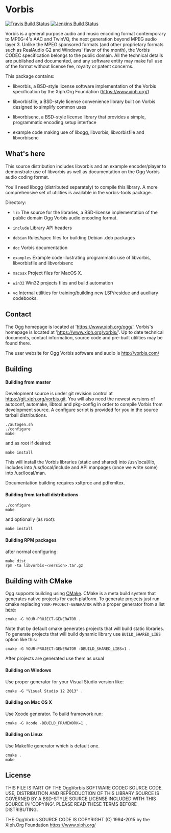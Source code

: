 # Vorbis

[![Travis Build Status](https://travis-ci.org/xiph/vorbis.png?branch=master)](https://travis-ci.org/xiph/vorbis)
[![Jenkins Build Status](https://mf4.xiph.org/jenkins/job/libvorbis/badge/icon)](https://mf4.xiph.org/jenkins/job/libvorbis/)

Vorbis is a general purpose audio and music encoding format
contemporary to MPEG-4's AAC and TwinVQ, the next generation beyond
MPEG audio layer 3. Unlike the MPEG sponsored formats (and other
proprietary formats such as RealAudio G2 and Windows' flavor of the
month), the Vorbis CODEC specification belongs to the public domain.
All the technical details are published and documented, and any
software entity may make full use of the format without license
fee, royalty or patent concerns.

This package contains:

- libvorbis, a BSD-style license software implementation of
  the Vorbis specification by the Xiph.Org Foundation
  (https://www.xiph.org/)

- libvorbisfile, a BSD-style license convenience library
  built on Vorbis designed to simplify common uses

- libvorbisenc, a BSD-style license library that provides a simple,
  programmatic encoding setup interface

- example code making use of libogg, libvorbis, libvorbisfile and
  libvorbisenc

## What's here ##

This source distribution includes libvorbis and an example
encoder/player to demonstrate use of libvorbis as well as
documentation on the Ogg Vorbis audio coding format.

You'll need libogg (distributed separately) to compile this library.
A more comprehensive set of utilities is available in the vorbis-tools
package.

Directory:

- `lib` The source for the libraries, a BSD-license implementation of the public domain Ogg Vorbis audio encoding format.

- `include` Library API headers

- `debian` Rules/spec files for building Debian .deb packages

- `doc` Vorbis documentation

- `examples` Example code illustrating programmatic use of libvorbis, libvorbisfile and libvorbisenc

- `macosx` Project files for MacOS X.

- `win32` Win32 projects files and build automation

- `vq` Internal utilities for training/building new LSP/residue and auxiliary codebooks.

## Contact ##

The Ogg homepage is located at 'https://www.xiph.org/ogg/'.
Vorbis's homepage is located at 'https://www.xiph.org/vorbis/'.
Up to date technical documents, contact information, source code and
pre-built utilities may be found there.

The user website for Ogg Vorbis software and audio is http://vorbis.com/

## Building ##

#### Building from master ####

Development source is under git revision control at
https://git.xiph.org/vorbis.git. You will also need the
newest versions of autoconf, automake, libtool and pkg-config in
order to compile Vorbis from development source. A configure script
is provided for you in the source tarball distributions.

    ./autogen.sh
    ./configure
    make

and as root if desired:

    make install

This will install the Vorbis libraries (static and shared) into
/usr/local/lib, includes into /usr/local/include and API manpages
(once we write some) into /usr/local/man.

Documentation building requires xsltproc and pdfxmltex.

#### Building from tarball distributions ####

    ./configure
    make

and optionally (as root):

    make install

#### Building RPM packages ####

after normal configuring:

    make dist
    rpm -ta libvorbis-<version>.tar.gz

## Building with CMake ##

Ogg supports building using [CMake](http://www.cmake.org/). CMake is a meta build system that generates native projects for each platform.
To generate projects just run cmake replacing `YOUR-PROJECT-GENERATOR` with a proper generator from a list [here](http://www.cmake.org/cmake/help/v3.2/manual/cmake-generators.7.html):

    cmake -G YOUR-PROJECT-GENERATOR .

Note that by default cmake generates projects that will build static libraries.
To generate projects that will build dynamic library use `BUILD_SHARED_LIBS` option like this:

    cmake -G YOUR-PROJECT-GENERATOR -DBUILD_SHARED_LIBS=1 .

After projects are generated use them as usual

#### Building on Windows ####

Use proper generator for your Visual Studio version like:

    cmake -G "Visual Studio 12 2013" .

#### Building on Mac OS X ####

Use Xcode generator. To build framework run:

    cmake -G Xcode -DBUILD_FRAMEWORK=1 .

#### Building on Linux ####

Use Makefile generator which is default one.

    cmake .
    make

## License ##

THIS FILE IS PART OF THE OggVorbis SOFTWARE CODEC SOURCE CODE.
USE, DISTRIBUTION AND REPRODUCTION OF THIS LIBRARY SOURCE IS
GOVERNED BY A BSD-STYLE SOURCE LICENSE INCLUDED WITH THIS SOURCE
IN 'COPYING'. PLEASE READ THESE TERMS BEFORE DISTRIBUTING.

THE OggVorbis SOURCE CODE IS COPYRIGHT (C) 1994-2015
by the Xiph.Org Foundation https://www.xiph.org/
